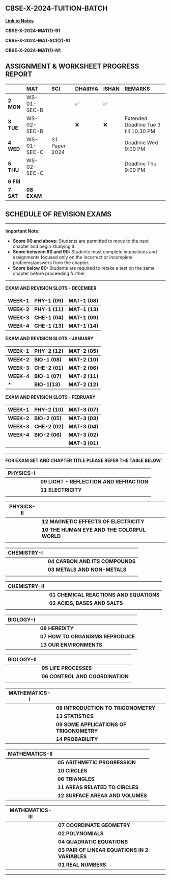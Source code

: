 ## CBSE-X-2024-TUITION-BATCH

[**Link to Notes**](https://1drv.ms/u/s!AsjDbU8v1wKhbhWCh9wmsBbw0qc)

**CBSE-X-2024-MAT(1)-B1**

**CBSE-X-2024-MAT-SCI(2)-A1**

**CBSE-X-2024-MAT(1)-N1**

<!--

## STUDENTS ON-ROLL

| **STUDENT-ID** | **STUDENT-NAME** | **PROGRESS-REPORT** | **WHATSAPP-GROUP** |
|:---------------:|:---------------:|:-------------------:|:------------------:|
| B12401 | ANAHITHA PANDEY | [Anahitha_Progress_Report]() |  |
| A12402 | ISHAN MOHAMMAD | [Ishan_Progress_Report](24A1/01-ishan.md) | [group_link](https://chat.whatsapp.com/D2hEHpCOEYg9ZaZ8WlXvsS) |
| A12403 | DHAIRYA | [Dhairya_Progress_Report](24A1/02-dhairya.md) | [group_link](https://chat.whatsapp.com/CnsU9zkhYa5E4Y3OU3YI99) |
| N12404 | MUGIL SARAN | [Mugil_Progress_Report]() |  |
-->

## ASSIGNMENT & WORKSHEET PROGRESS REPORT

|  | MAT | SCI | DHAIRYA | ISHAN | REMARKS |
| :---- | :---- | :---- | :---- | :---- | :---- |
| **2 MON**  | WS-01-SEC-B |  | ✅ | ✅ |  |
| **3 TUE**   | WS-02-SEC-B |  | ❌ | ❌ | Extended Deadline Tue 3 till 10.30 PM |
| **4 WED** | WS-01-SEC-C | S1 Paper 2024 |  |  | Deadline Wed 9:00 PM |
| **5 THU** | WS-02-SEC-C |  |  |  | Deadline Thu 9:00 PM |
| **6 FRI** |  |  |  |  |  |
| **7 SAT** | **08 EXAM** |  |  |  |  |

## SCHEDULE OF REVISION EXAMS 

---

**Important Note:**

* **Score 90 and above:** Students are permitted to move to the next chapter and begin studying it.  
* **Score between 80 and 90:** Students must complete impositions and assignments focused only on the incorrect or incomplete problems/answers from the chapter.  
* **Score below 80:** Students are required to retake a test on the same chapter before proceeding further.

---

**EXAM AND REVISION SLOTS \- DECEMBER**

| WEEK-1 | PHY-1 (09) | MAT-1 (08) |
| :---- | :---- | :---- |
| **WEEK-2** | **PHY-1 (11)** | **MAT-1 (13)** |
| **WEEK-3** | **CHE-1 (04)** | **MAT-1 (09)** |
| **WEEK-4** | **CHE-1 (13)** | **MAT-1 (14)** |

**EXAM AND REVISION SLOTS \- JANUARY**

| WEEK-1 | PHY-2 (12) | MAT-2 (05) |
| :---- | :---- | :---- |
| **WEEK-2** | **BIO-1 (08)** | **MAT-2 (10)** |
| **WEEK-3** | **CHE-2 (01)** | **MAT-2 (06)** |
| **WEEK-4** | **BIO-1 (07)** | **MAT-2 (11)** |
| **\*** | **BIO-1(13)** | **MAT-2 (12)** |

**EXAM AND REVISION SLOTS \- FEBRUARY**

| WEEK-1 | PHY-2 (10) | MAT-3 (07) |
| :---- | :---- | :---- |
| **WEEK-2** | **BIO-2 (05)** | **MAT-3 (03)** |
| **WEEK-3** | **CHE-2 (02)** | **MAT-3 (04)** |
| **WEEK-4** | **BIO-2 (06)** | **MAT-3 (02)** |
|  |  | **MAT-3 (01)** |

---

**FOR EXAM SET AND CHAPTER TITLE PLEASE REFER THE TABLE BELOW:**

| PHYSICS-I |  |
| ----- | :---- |
|  | **09 LIGHT \- REFLECTION AND REFRACTION**  |
|  | **11 ELECTRICITY**  |
|  |  |

| PHYSICS-II |  |
| ----- | :---- |
|  | **12 MAGNETIC EFFECTS OF ELECTRICITY** |
|  | **10 THE HUMAN EYE AND THE COLORFUL WORLD** |
|  |  |

| CHEMISTRY-I |  |
| ----- | :---- |
|  | **04 CARBON AND ITS COMPOUNDS** |
|  | **03 METALS AND NON-METALS** |
|  |  |

| CHEMISTRY-II |  |
| ----- | :---- |
|  | **01 CHEMICAL REACTIONS AND EQUATIONS** |
|  | **02 ACIDS, BASES AND SALTS**  |
|  |  |

| BIOLOGY-I |  |
| ----- | :---- |
|  | **08 HEREDITY** |
|  | **07 HOW TO ORGANISMS REPRODUCE**  |
|  | **13 OUR ENVIRONMENTS** |

| BIOLOGY-II |  |
| ----- | :---- |
|  | **05 LIFE PROCESSES** |
|  | **06 CONTROL AND COORDINATION**  |
|  |  |

| MATHEMATICS-I |  |
| ----- | :---- |
|  | **08 INTRODUCTION TO TRIGONOMETRY** |
|  | **13 STATISTICS** |
|  | **09 SOME APPLICATIONS OF TRIGONOMETRY** |
|  | **14 PROBABILITY**  |

| MATHEMATICS-II |  |
| ----- | :---- |
|  | **05 ARITHMETIC PROGRESSION** |
|  | **10 CIRCLES** |
|  | **06 TRIANGLES** |
|  | **11 AREAS RELATED TO CIRCLES** |
|  | **12 SURFACE AREAS AND VOLUMES** |

| MATHEMATICS-III |  |
| ----- | :---- |
|  | **07 COORDINATE GEOMETRY** |
|  | **02 POLYNOMIALS** |
|  | **04 QUADRATIC EQUATIONS** |
|  | **03 PAIR OF LINEAR EQUATIONS IN 2 VARIABLES** |
|  | **01 REAL NUMBERS** |

---



<!--
**CBSE-X-2024-MAT-SCI(2)-A1** - ANNA NAGAR LEARNING CENTRE

| **SESSION-ID** |   **WEEK**   |      **TIME**        |   **TOPICS**                        | **STATUS** | **REMARKS** |
|:--------------:|:------------:|:--------------------:|:------------------------------------|:----------:|:----------:|
| 241102-01       | NOV-W1-SAT   |  9:30 AM - 10:15 AM   | MATHS - Arithmetic Progression (S02) [👨‍🏫]() [📝]()   | ✅  | Compensation Class for THU 1/2 |
| 241102-02       | NOV-W1-SAT   |  10:45 AM - 11:30 AM   | MATHS - Surface Areas & Volumes (S01) [👨‍🏫]() [📝]()   | ✅  | Compensation Class for THU 2/2 |
| 241103-03       | NOV-W1-SUN   |  9:15 AM - 10:00 AM   | MATHS - Arithmetic Progression (S03) [👨‍🏫]() [📝]()   | ✅ | Completed |  |
| 241103-04       | NOV-W1-SUN   |  10:15 AM - 12:00 PM*   | MATHS - Surface Areas & Volumes (S02) [👨‍🏫]() [📝]()   | ✅ | Completed |  |
| 241105-05       | NOV-W2-TUE   |  6:30 PM - 8:00 PM   | MATHS - Sureface Areas & Volumes (S03) [👨‍🏫]() [📝]()   | ✅ | Completed |  |  |
| 241107-06       | NOV-W2-THU   |  6:30 PM - 8:00 PM   |  --- [👨‍🏫]() [📝]()   | ❌ | | Postponed |  |
| 241109-07       | NOV-W2-SAT   |  6:00 PM - 8:15 PM   | SCIENCE - Metals & Non-Metals(S01) + 45 Min(Thu-1/2) [👨‍🏫]() [📝]()   | Completed | | --- | --- |
| 241110-08       | NOV-W2-SUN   |  3:00 PM - 4:30 PM   | --- [👨‍🏫]() [📝]()   | ❌ | | --- | Students Req to PostPone |
| 241112-09       | NOV-W3-TUE   |  6:00 PM - 8:15 PM   | SCIENCE - Metals & Non-Metals(S02) + 45mins(Thu-2/2) [👨‍🏫]() [📝]()   | Completed | | --- | --- |
| 241114-10       | NOV-W3-THU   |  6:00 PM - 8:15 PM   | SCIENCE - Human Eyes Colorful World S01 + 45mins(Sun-1/2) [👨‍🏫]() [📝]()   | Completed | | --- | --- |
| 241116-11       | NOV-W3-SAT   |  6:30 PM - 8:00 PM   | SCIENCE - Human Eyes Colorful World S02 [👨‍🏫]() [📝]()   | Completed | | --- | --- |
| 241117-12       | NOV-W3-SUN   |  1:15 PM - 3:30 PM   | --- (---) [👨‍🏫]() [📝]()   |  | | --- | --- |
| 241119-13       | NOV-W4-TUE   |  6:30 PM - 8:00 PM   | --- (---) [👨‍🏫]() [📝]()   |  | | --- | --- |
| 241121-14       | NOV-W4-THU   |  6:30 PM - 8:00 PM   | --- (---) [👨‍🏫]() [📝]()   |  | | --- | --- |
| 241123-15       | NOV-W4-SAT   |  6:30 PM - 8:00 PM   | SCIENCE - Heridity S01 [👨‍🏫]() [📝]()   |  | | --- | --- |
| 241124-16       | NOV-W4-SUN   |  3:00 PM - 4:30 PM   | SCIENCE - Heridity S02 [👨‍🏫]() [📝]()   |  | | --- | --- |
| 241126-17       | NOV-W5-TUE   |  6:30 PM - 8:00 PM   | --- (---) [👨‍🏫]() [📝]()   |  | | --- | --- |
| 241128-18       | NOV-W5-THU   |  6:30 PM - 8:00 PM   | --- (---) [👨‍🏫]() [📝]()   |  | | --- | --- |
| 241130-19       | NOV-W5-SAT   |  6:30 PM - 8:00 PM   | --- (---) [👨‍🏫]() [📝]()   |  | | --- | --- |
-->





